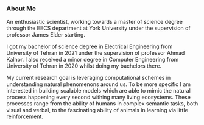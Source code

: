 ### About Me
An enthusiastic scientist, working towards a master of science degree through the EECS department at York University under the supervision of professor James Elder starting.

I got my bachelor of science degree in Electrical Engineering from University of Tehran in 2021 under the supervision of professor Ahmad Kalhor. I also received a minor degree in Computer Engineering from University of Tehran in 2020 whilst doing my bachelors there.

My current research goal is leveraging computational schemes in understanding natural phenomenons around us. To be more specific I am interested in building scalable models which are able to mimic the natural process happening every second withing many living ecosystems. These processes range from the ability of humans in complex semantic tasks, both visual and verbal, to the fascinating ability of animals in learning via little reinforcement.

<!--
**SajjadPSavoji/SajjadPSavoji** is a ✨ _special_ ✨ repository because its `README.md` (this file) appears on your GitHub profile.

Here are some ideas to get you started:

- 🔭 I’m currently working on ...
- 🌱 I’m currently learning ...
- 👯 I’m looking to collaborate on ...
- 🤔 I’m looking for help with ...
- 💬 Ask me about ...
- 📫 How to reach me: ...
- 😄 Pronouns: ...
- ⚡ Fun fact: ...
-->
